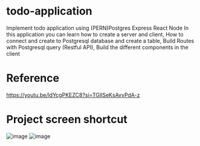 # todo-application

Implement todo application using (PERN)Postgres Express React Node
In this application you can learn how to create a server and client, How to connect and create to Postgresql database and create a table, Build Routes with Postgresql query (Restful API), Build the different components in the client

# Reference

https://youtu.be/ldYcgPKEZC8?si=TGIlSeKsAvvPdA-z

# Project screen shortcut
![image](https://github.com/sai2yeshwanth/pern-todo-application/assets/84711595/13520edc-4392-45eb-9052-96c7613325fe)
![image](https://github.com/sai2yeshwanth/pern-todo-application/assets/84711595/d8dded0f-340f-426f-93dc-bc3b4a6dfa6e)

